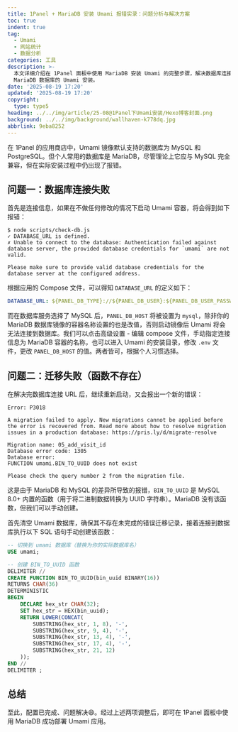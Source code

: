 ```yaml
---
title: 1Panel + MariaDB 安装 Umami 报错实录：问题分析与解决方案
toc: true
indent: true
tag:
  - Umami
  - 网站统计
  - 数据分析
categories: 工具
description: >-
  本文详细介绍在 1Panel 面板中使用 MariaDB 安装 Umami 的完整步骤，解决数据库连接失败和迁移报错问题，实现无 MySQL 数据只有
  MariaDB 数据库的 Umami 安装。
date: '2025-08-19 17:20'
updated: '2025-08-19 17:20'
copyright:
  type: type5
headimg: ../../img/article/25-08@1Panel下Umami安装/Hexo博客封面.png
background: ../../img/background/wallhaven-k778dq.jpg
abbrlink: 9eba8252
---
```


在 1Panel 的应用商店中，Umami 镜像默认支持的数据库为 MySQL 和 PostgreSQL。但个人常用的数据库是 MariaDB，尽管理论上它应与 MySQL 完全兼容，但在实际安装过程中仍出现了报错。

<!-- more -->

## 问题一：数据库连接失败

首先是连接信息，如果在不做任何修改的情况下启动 Umami 容器，将会得到如下报错：

```shell
$ node scripts/check-db.js
✓ DATABASE_URL is defined.
✗ Unable to connect to the database: Authentication failed against database server, the provided database credentials for `umami` are not valid.

Please make sure to provide valid database credentials for the database server at the configured address.
```

根据应用的 Compose 文件，可以得知 `DATABASE_URL` 的定义如下：

```yaml
DATABASE_URL: ${PANEL_DB_TYPE}://${PANEL_DB_USER}:${PANEL_DB_USER_PASSWORD}@${PANEL_DB_HOST}:${PANEL_DB_PORT}/${PANEL_DB_NAME}
```

而在数据库服务选择了 MySQL 后，`PANEL_DB_HOST` 将被设置为 `mysql`，除非你的 MariaDB 数据库镜像的容器名称设置的也是改值，否则启动镜像后 Umami 将会无法连接到数据库。我们可以点击高级设置 - 编辑 compose 文件，手动指定连接信息为 MariaDB 容器的名称，也可以进入 Umami 的安装目录，修改 `.env` 文件，更改 `PANEL_DB_HOST` 的值。两者皆可，根据个人习惯选择。

## 问题二：迁移失败（函数不存在）

在解决完数据库连接 URL 后，继续重新启动，又会报出一个新的错误：

```shell
Error: P3018

A migration failed to apply. New migrations cannot be applied before the error is recovered from. Read more about how to resolve migration issues in a production database: https://pris.ly/d/migrate-resolve

Migration name: 05_add_visit_id
Database error code: 1305
Database error:
FUNCTION umami.BIN_TO_UUID does not exist

Please check the query number 2 from the migration file.
```

这是由于 MariaDB 和 MySQL 的差异所导致的报错，`BIN_TO_UUID` 是 MySQL 8.0+ 内置的函数（用于将二进制数据转换为 UUID 字符串）。MariaDB 没有该函数，但我们可以手动创建。

首先清空 Umami 数据库，确保其不存在未完成的错误迁移记录，接着连接到数据库执行以下 SQL 语句手动创建该函数：

```sql
-- 切换到 umami 数据库（替换为你的实际数据库名）
USE umami;

-- 创建 BIN_TO_UUID 函数
DELIMITER //
CREATE FUNCTION BIN_TO_UUID(bin_uuid BINARY(16)) 
RETURNS CHAR(36)
DETERMINISTIC
BEGIN
    DECLARE hex_str CHAR(32);
    SET hex_str = HEX(bin_uuid);
    RETURN LOWER(CONCAT(
        SUBSTRING(hex_str, 1, 8), '-',
        SUBSTRING(hex_str, 9, 4), '-',
        SUBSTRING(hex_str, 13, 4), '-',
        SUBSTRING(hex_str, 17, 4), '-',
        SUBSTRING(hex_str, 21, 12)
    ));
END //
DELIMITER ;
```

## 总结

至此，配置已完成、问题解决😄。经过上述两项调整后，即可在 1Panel 面板中使用 MariaDB 成功部署 Umami 应用。
